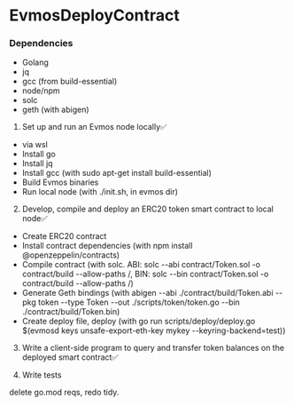 # EvmosDeployContract

### Dependencies

- Golang
- jq
- gcc (from build-essential)
- node/npm
- solc
- geth (with abigen)

1. Set up and run an Evmos node locally✅

- via wsl
- Install go
- Install jq
- Install gcc (with sudo apt-get install build-essential)
- Build Evmos binaries
- Run local node (with ./init.sh, in evmos dir)

2.  Develop, compile and deploy an ERC20 token smart contract to local node✅

- Create ERC20 contract
- Install contract dependencies (with npm install @openzeppelin/contracts)
- Compile contract (with solc. ABI: solc --abi contract/Token.sol -o contract/build --allow-paths /, BIN: solc --bin contract/Token.sol -o contract/build --allow-paths /)
- Generate Geth bindings (with abigen --abi ./contract/build/Token.abi --pkg token --type Token --out ./scripts/token/token.go --bin ./contract/build/Token.bin)
- Create deploy file, deploy (with go run scripts/deploy/deploy.go $(evmosd keys unsafe-export-eth-key mykey --keyring-backend=test))

3. Write a client-side program to query and transfer token balances on the deployed smart contract✅

4. Write tests

delete go.mod reqs, redo tidy.
